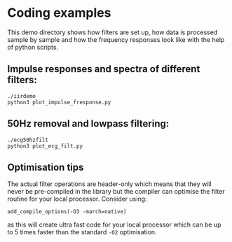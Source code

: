 # Coding examples

This demo directory shows how filters are set up, how data is
processed sample by sample and how the frequency responses
look like with the help of python scripts.

## Impulse responses and spectra of different filters:
```
./iirdemo
python3 plot_impulse_fresponse.py
```

## 50Hz removal and lowpass filtering:
```
./ecg50hzfilt
python3 plot_ecg_filt.py
```

## Optimisation tips

The actual filter operations are header-only which means that
they will never be pre-compiled in the library but the compiler
can optimise the filter routine for your local processor. Consider
using:
```
add_compile_options(-O3 -march=native)
```
as this will create ultra fast code for your local processor which
can be up to 5 times faster than the standard `-O2` optimisation.
